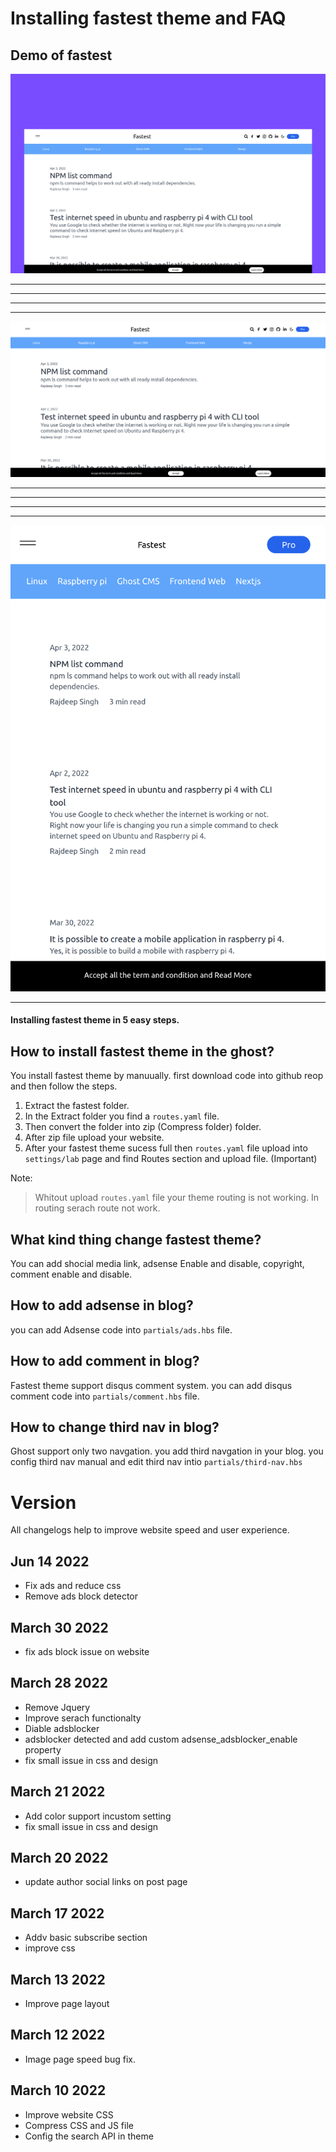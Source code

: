# Installing fastest theme and FAQ

## Demo of fastest


![ScreenShot](/assets/light.png)

---
---
---
---

![ScreenShot](/assets/desktop.png)

---
---
---
---


![ScreenShot](/assets/mobile.png)

---

#### Installing fastest theme in 5 easy steps.

## How to install fastest theme in the ghost?
You install fastest theme by manuually. first download code into github reop and then follow the steps.
1. Extract the fastest folder.
2. In the Extract folder you find a `routes.yaml` file.
3. Then convert the folder into zip (Compress folder) folder.
4. After zip file upload your website.
5. After your fastest theme sucess full then `routes.yaml` file upload into `settings/lab`  page and find Routes section and upload file. (Important)

Note:
> Whitout upload `routes.yaml` file your theme routing is not working. In routing serach route not work.


## What kind thing change fastest theme?
You can add shocial media link, adsense Enable and disable, copyright, comment enable and disable.


## How to add adsense in blog?
you can add Adsense code into `partials/ads.hbs` file.


## How to add comment in blog?
Fastest theme support disqus comment system. you can add disqus comment code into `partials/comment.hbs` file.

## How to change third nav in blog?
Ghost support only two navgation. you add third navgation in your blog. you config third nav manual and edit third nav intio `partials/third-nav.hbs`


# Version
All changelogs help to improve website speed and user experience.

## Jun 14 2022
* Fix ads and reduce css
* Remove ads block detector 


## March 30 2022
* fix ads block issue on website

## March 28 2022
* Remove Jquery 
* Improve serach functionalty
* Diable adsblocker
* adsblocker detected and add custom adsense_adsblocker_enable property 
* fix small issue in css and design

## March 21 2022
* Add color support incustom setting
* fix small issue in css and design

## March 20 2022
* update author social links on post page

## March 17 2022
* Addv  basic subscribe section
* improve css

## March 13 2022
* Improve page layout

## March 12 2022
* Image page speed bug fix.
## March 10 2022
* Improve website CSS
* Compress CSS and JS file
* Config the search API  in theme